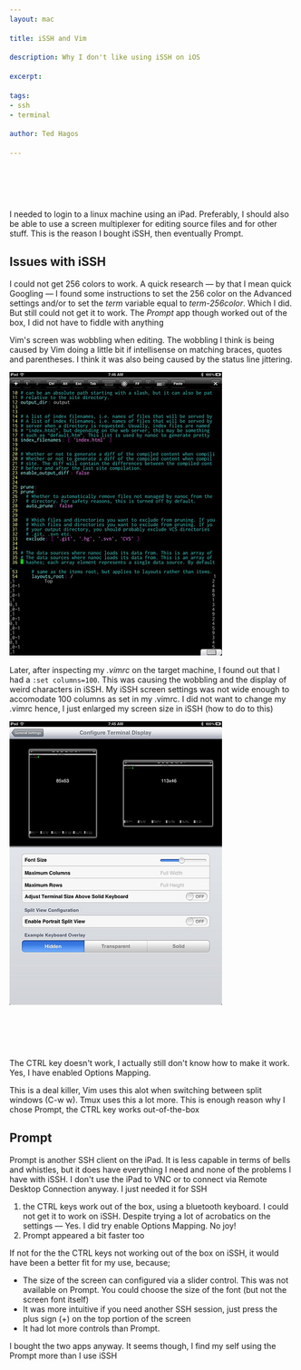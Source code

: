 ```yaml
---
layout: mac

title: iSSH and Vim

description: Why I don't like using iSSH on iOS

excerpt: 

tags:
- ssh
- terminal

author: Ted Hagos

---
```


<script async src="//pagead2.googlesyndication.com/pagead/js/adsbygoogle.js"></script>
<!-- 468pxby60banner -->
<ins class="adsbygoogle"
     style="display:inline-block;width:468px;height:60px"
     data-ad-client="ca-pub-4627957463175380"
     data-ad-slot="5760679882"></ins>
<script>
(adsbygoogle = window.adsbygoogle || []).push({});
</script>

I needed to login to a linux machine using an iPad. Preferably, I should also be able to use a screen multiplexer for editing source files and for other stuff. This is the reason I bought iSSH, then eventually Prompt.

## Issues with iSSH

I could not get 256 colors to work. A quick research &mdash; by that I mean quick Googling &mdash; I found some instructions to set the 256 color on the Advanced settings and/or to set the *term* variable equal to *term-256color*.  Which I did. But still could not get it to work. The *Prompt* app though worked out of the box, I did not have to fiddle with anything

Vim's screen was wobbling when editing. The wobbling I think is being caused by Vim doing a little bit if intellisense on matching braces, quotes and parentheses. I think it was also being caused by the status line jittering. 

<img class="shadow" src="/img/issh-1.jpg">

Later, after inspecting my *.vimrc* on the target machine, I found out that I had a <code class="codeblock">:set columns=100</code>. This was causing the wobbling and the display of weird characters  in iSSH. My iSSH screen settings was not wide enough to accomodate 100 columns as set in my .vimrc. I did not want to change my .vimrc hence, I just enlarged my screen size in iSSH (how to do to this)

<img class="shadow" src="/img/issh-2.jpg">


<script async src="//pagead2.googlesyndication.com/pagead/js/adsbygoogle.js"></script>
<!-- 468pxby60banner -->
<ins class="adsbygoogle"
     style="display:inline-block;width:468px;height:60px"
     data-ad-client="ca-pub-4627957463175380"
     data-ad-slot="5760679882"></ins>
<script>
(adsbygoogle = window.adsbygoogle || []).push({});
</script>

The CTRL key doesn't work, I actually still don't know how to make it work. Yes, I have enabled Options Mapping. 

This is a deal killer, Vim uses this alot when switching   between split windows (C-w w). Tmux uses this a lot more. This is enough reason why I chose Prompt, the CTRL key works out-of-the-box

## Prompt

Prompt is another SSH client on the iPad. It is less capable in terms of bells and whistles, but it does have everything I need and none of the problems I have with iSSH. I don't use the iPad to VNC or to connect via Remote Desktop Connection anyway. I just needed it for SSH

1. the CTRL keys work out of the box, using a bluetooth keyboard. I could not get it to work on iSSH. Despite trying a lot of acrobatics on the settings &mdash; Yes. I did try enable Options Mapping. No joy!
2. Prompt appeared a bit faster too

If not for the the CTRL keys not working out of the box on iSSH, it would have been a better fit for my use, because;

- The size of the screen can configured via a slider control. This was not available on Prompt. You could choose the size of the font (but not the screen font itself)
- It was more intuitive if you need another SSH session, just press the plus sign (+) on the top portion of the screen
- It had lot more controls than Prompt.  

I bought the two apps anyway. It seems though, I find my self using the Prompt more than I use iSSH

